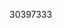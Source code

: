[//]: # (Created by ./bin/manage_files.pl from ./species/Toxocara_canis/PRJEB533/Toxocara_canis_PRJEB533.publication.html on Thu Jun 11 13:46:08 2020)
30397333

